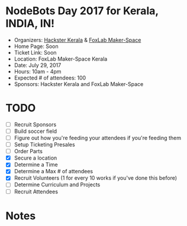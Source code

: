 # NodeBots Day 2017 for Kerala, INDIA, IN!

 - Organizers: [Hackster Kerala](https://www.hackster.io/live/hackster-hardware-meetup-kerala/) & [FoxLab Maker-Space](http://foxlab.azurewebsites.net/)
 - Home Page: Soon
 - Ticket Link: Soon
 - Location: FoxLab Maker-Space Kerala
 - Date: July 29, 2017
 - Hours: 10am - 4pm
 - Expected # of attendees: 100
 - Sponsors: Hackster Kerala and FoxLab Maker-Space 

# TODO

 - [ ] Recruit Sponsors
 - [ ] Build soccer field
 - [ ] Figure out how you're feeding your attendees if you're feeding them
 - [ ] Setup Ticketing Presales
 - [ ] Order Parts
 - [x] Secure a location
 - [x] Determine a Time
 - [x] Determine a Max # of attendees
 - [x] Recruit Volunteers (1 for every 10 works if you've done this before)
 - [ ] Determine Curriculum and Projects
 - [ ] Recruit Attendees

# Notes
